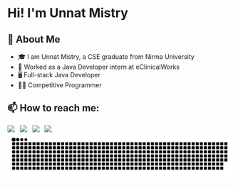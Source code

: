 # Hi! I'm Unnat Mistry
## 📖 About Me
- 🎓 I am Unnat Mistry, a CSE graduate from Nirma University
- 🏢 Worked as a Java Developer intern at eClinicalWorks
- 🖥 Full-stack Java Developer
- 👨‍💻 Competitive Programmer

## 📫 How to reach me:

[<img src="https://img.icons8.com/color/48/000000/linkedin.png" height="50px"/>](https://www.linkedin.com/in/unnatmistry/)
&nbsp; <a href="mailto:unnatmistry@icloud.com"><img src="https://img.icons8.com/fluent/48/000000/gmail.png" height="50px"/></a>
&nbsp; [<img src="https://github.com/UnnatMistry/UnnatMistry/assets/87070570/71c2cf75-c721-4422-ba6f-9736baab6b3e" height="50px"/>](https://www.instagram.com/unnat_mistry/)
&nbsp; [<img src="https://github.com/UnnatMistry/UnnatMistry/assets/87070570/8f222543-54fd-4eee-8e98-d526d1c33b80" height="45px"/>](https://leetcode.com/Unnat_Mistry/)
<picture>
  <source media="(prefers-color-scheme: dark)" srcset="https://raw.githubusercontent.com/platane/platane/output/github-contribution-grid-snake-dark.svg">
  <source media="(prefers-color-scheme: light)" srcset="https://raw.githubusercontent.com/platane/platane/output/github-contribution-grid-snake.svg">
  <img alt="github contribution grid snake animation" src="https://raw.githubusercontent.com/platane/platane/output/github-contribution-grid-snake.svg">
</picture>
